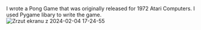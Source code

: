 I wrote a Pong Game that was originally released for 1972 Atari Computers.  I used Pygame libary to write the game.
![Zrzut ekranu z 2024-02-04 17-24-55](https://github.com/piekarskipawel/pong/assets/20934643/78d09e8a-514f-45d2-ae71-389e18057263)
